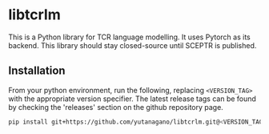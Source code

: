 # libtcrlm

This is a Python library for TCR language modelling.
It uses Pytorch as its backend.
This library should stay closed-source until SCEPTR is published.

## Installation

From your python environment, run the following, replacing `<VERSION_TAG>` with the appropriate version specifier.
The latest release tags can be found by checking the 'releases' section on the github repository page.

```bash
pip install git+https://github.com/yutanagano/libtcrlm.git@<VERSION_TAG>
```
